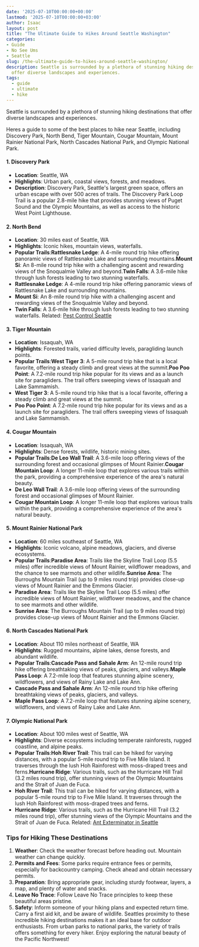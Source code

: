 ```yaml
---
date: '2025-07-10T00:00:00+00:00'
lastmod: '2025-07-10T00:00:00+03:00'
author: Isaac
layout: post
title: "The Ultimate Guide to Hikes Around Seattle Washington"
categories:
- Guide
- No See Ums
- Seattle
slug: /the-ultimate-guide-to-hikes-around-seattle-washington/
description: Seattle is surrounded by a plethora of stunning hiking destinations that
  offer diverse landscapes and experiences.
tags: 
  - guide
  - ultimate
  - hike
---
```

Seattle is surrounded by a plethora of stunning hiking destinations that offer diverse landscapes and experiences.

Heres a guide to some of the best places to hike near Seattle, including Discovery Park, North Bend, Tiger Mountain, Cougar Mountain, Mount Rainier National Park, North Cascades National Park, and Olympic National Park.
#### 1. Discovery Park
- **Location**: Seattle, WA
- **Highlights**: Urban park, coastal views, forests, and meadows.
- **Description**: Discovery Park, Seattle's largest green space, offers an urban escape with over 500 acres of trails. The Discovery Park Loop Trail is a popular 2.8-mile hike that provides stunning views of Puget Sound and the Olympic Mountains, as well as access to the historic West Point Lighthouse.
#### 2. North Bend
- **Location**: 30 miles east of Seattle, WA
- **Highlights**: Iconic hikes, mountain views, waterfalls.
- **Popular Trails**:**Rattlesnake Ledge**: A 4-mile round trip hike offering panoramic views of Rattlesnake Lake and surrounding mountains.**Mount Si**: An 8-mile round trip hike with a challenging ascent and rewarding views of the Snoqualmie Valley and beyond.**Twin Falls**: A 3.6-mile hike through lush forests leading to two stunning waterfalls.
- **Rattlesnake Ledge**: A 4-mile round trip hike offering panoramic views of Rattlesnake Lake and surrounding mountains.
- **Mount Si**: An 8-mile round trip hike with a challenging ascent and rewarding views of the Snoqualmie Valley and beyond.
- **Twin Falls**: A 3.6-mile hike through lush forests leading to two stunning waterfalls.
Related:
[Pest Control Seattle](https://pestpolicy.com/seattle/pest-control-seattle/)
#### 3. Tiger Mountain
- **Location**: Issaquah, WA
- **Highlights**: Forested trails, varied difficulty levels, paragliding launch points.
- **Popular Trails**:**West Tiger 3**: A 5-mile round trip hike that is a local favorite, offering a steady climb and great views at the summit.**Poo Poo Point**: A 7.2-mile round trip hike popular for its views and as a launch site for paragliders. The trail offers sweeping views of Issaquah and Lake Sammamish.
- **West Tiger 3**: A 5-mile round trip hike that is a local favorite, offering a steady climb and great views at the summit.
- **Poo Poo Point**: A 7.2-mile round trip hike popular for its views and as a launch site for paragliders. The trail offers sweeping views of Issaquah and Lake Sammamish.
#### 4. Cougar Mountain
- **Location**: Issaquah, WA
- **Highlights**: Dense forests, wildlife, historic mining sites.
- **Popular Trails**:**De Leo Wall Trail**: A 3.6-mile loop offering views of the surrounding forest and occasional glimpses of Mount Rainier.**Cougar Mountain Loop**: A longer 11-mile loop that explores various trails within the park, providing a comprehensive experience of the area's natural beauty.
- **De Leo Wall Trail**: A 3.6-mile loop offering views of the surrounding forest and occasional glimpses of Mount Rainier.
- **Cougar Mountain Loop**: A longer 11-mile loop that explores various trails within the park, providing a comprehensive experience of the area's natural beauty.
#### 5. Mount Rainier National Park
- **Location**: 60 miles southeast of Seattle, WA
- **Highlights**: Iconic volcano, alpine meadows, glaciers, and diverse ecosystems.
- **Popular Trails**:**Paradise Area**: Trails like the Skyline Trail Loop (5.5 miles) offer incredible views of Mount Rainier, wildflower meadows, and the chance to see marmots and other wildlife.**Sunrise Area**: The Burroughs Mountain Trail (up to 9 miles round trip) provides close-up views of Mount Rainier and the Emmons Glacier.
- **Paradise Area**: Trails like the Skyline Trail Loop (5.5 miles) offer incredible views of Mount Rainier, wildflower meadows, and the chance to see marmots and other wildlife.
- **Sunrise Area**: The Burroughs Mountain Trail (up to 9 miles round trip) provides close-up views of Mount Rainier and the Emmons Glacier.
#### 6. North Cascades National Park
- **Location**: About 110 miles northeast of Seattle, WA
- **Highlights**: Rugged mountains, alpine lakes, dense forests, and abundant wildlife.
- **Popular Trails**:**Cascade Pass and Sahale Arm**: An 12-mile round trip hike offering breathtaking views of peaks, glaciers, and valleys.**Maple Pass Loop**: A 7.2-mile loop that features stunning alpine scenery, wildflowers, and views of Rainy Lake and Lake Ann.
- **Cascade Pass and Sahale Arm**: An 12-mile round trip hike offering breathtaking views of peaks, glaciers, and valleys.
- **Maple Pass Loop**: A 7.2-mile loop that features stunning alpine scenery, wildflowers, and views of Rainy Lake and Lake Ann.
#### 7. Olympic National Park
- **Location**: About 100 miles west of Seattle, WA
- **Highlights**: Diverse ecosystems including temperate rainforests, rugged coastline, and alpine peaks.
- **Popular Trails**:**Hoh River Trail**: This trail can be hiked for varying distances, with a popular 5-mile round trip to Five Mile Island. It traverses through the lush Hoh Rainforest with moss-draped trees and ferns.**Hurricane Ridge**: Various trails, such as the Hurricane Hill Trail (3.2 miles round trip), offer stunning views of the Olympic Mountains and the Strait of Juan de Fuca.
- **Hoh River Trail**: This trail can be hiked for varying distances, with a popular 5-mile round trip to Five Mile Island. It traverses through the lush Hoh Rainforest with moss-draped trees and ferns.
- **Hurricane Ridge**: Various trails, such as the Hurricane Hill Trail (3.2 miles round trip), offer stunning views of the Olympic Mountains and the Strait of Juan de Fuca.
Related:
[Ant Exterminator in Seattle](https://pestpolicy.com/ant-exterminator-in-seattle/)
### Tips for Hiking These Destinations
1. **Weather**: Check the weather forecast before heading out. Mountain weather can change quickly.
2. **Permits and Fees**: Some parks require entrance fees or permits, especially for backcountry camping. Check ahead and obtain necessary permits.
3. **Preparation**: Bring appropriate gear, including sturdy footwear, layers, a map, and plenty of water and snacks.
4. **Leave No Trace**: Follow Leave No Trace principles to keep these beautiful areas pristine.
5. **Safety**: Inform someone of your hiking plans and expected return time. Carry a first aid kit, and be aware of wildlife.
Seattles proximity to these incredible hiking destinations makes it an ideal base for outdoor enthusiasts. From urban parks to national parks, the variety of trails offers something for every hiker. Enjoy exploring the natural beauty of the Pacific Northwest!
